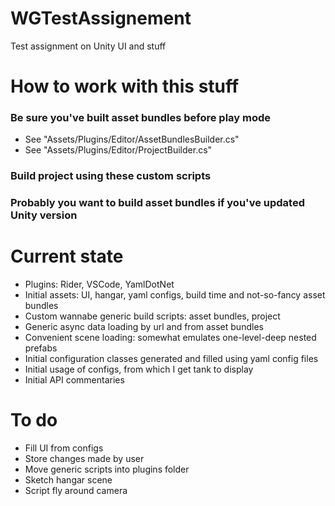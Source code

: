 # WGTestAssignement
Test assignment on Unity UI and stuff

# How to work with this stuff
### Be sure you've built asset bundles before play mode
* See "Assets/Plugins/Editor/AssetBundlesBuilder.cs"
* See "Assets/Plugins/Editor/ProjectBuilder.cs"

### Build project using these custom scripts
### Probably you want to build asset bundles if you've updated Unity version

# Current state
* Plugins: Rider, VSCode, YamlDotNet
* Initial assets: UI, hangar, yaml configs, build time and not-so-fancy asset bundles
* Custom wannabe generic build scripts: asset bundles, project
* Generic async data loading by url and from asset bundles
* Convenient scene loading: somewhat emulates one-level-deep nested prefabs
* Initial configuration classes generated and filled using yaml config files
* Initial usage of configs, from which I get tank to display
* Initial API commentaries

# To do
* Fill UI from configs
* Store changes made by user
* Move generic scripts into plugins folder
* Sketch hangar scene
* Script fly around camera
